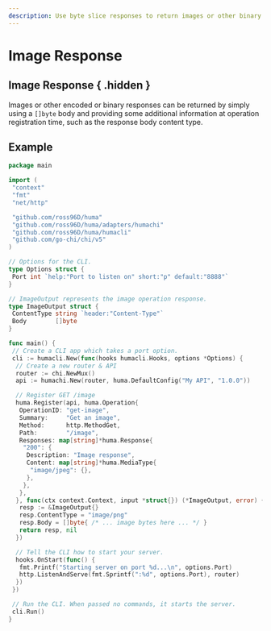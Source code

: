 ```yaml
---
description: Use byte slice responses to return images or other binary data.
---
```


# Image Response

## Image Response { .hidden }

Images or other encoded or binary responses can be returned by simply using a `[]byte` body and providing some additional information at operation registration time, such as the response body content type.

## Example

```go title="code.go" linenums="1" hl_lines="19-23 32-51"
package main

import (
 "context"
 "fmt"
 "net/http"

 "github.com/ross96D/huma"
 "github.com/ross96D/huma/adapters/humachi"
 "github.com/ross96D/huma/humacli"
 "github.com/go-chi/chi/v5"
)

// Options for the CLI.
type Options struct {
 Port int `help:"Port to listen on" short:"p" default:"8888"`
}

// ImageOutput represents the image operation response.
type ImageOutput struct {
 ContentType string `header:"Content-Type"`
 Body        []byte
}

func main() {
 // Create a CLI app which takes a port option.
 cli := humacli.New(func(hooks humacli.Hooks, options *Options) {
  // Create a new router & API
  router := chi.NewMux()
  api := humachi.New(router, huma.DefaultConfig("My API", "1.0.0"))

  // Register GET /image
  huma.Register(api, huma.Operation{
   OperationID: "get-image",
   Summary:     "Get an image",
   Method:      http.MethodGet,
   Path:        "/image",
   Responses: map[string]*huma.Response{
    "200": {
     Description: "Image response",
     Content: map[string]*huma.MediaType{
      "image/jpeg": {},
     },
    },
   },
  }, func(ctx context.Context, input *struct{}) (*ImageOutput, error) {
   resp := &ImageOutput{}
   resp.ContentType = "image/png"
   resp.Body = []byte{ /* ... image bytes here ... */ }
   return resp, nil
  })

  // Tell the CLI how to start your server.
  hooks.OnStart(func() {
   fmt.Printf("Starting server on port %d...\n", options.Port)
   http.ListenAndServe(fmt.Sprintf(":%d", options.Port), router)
  })
 })

 // Run the CLI. When passed no commands, it starts the server.
 cli.Run()
}
```

